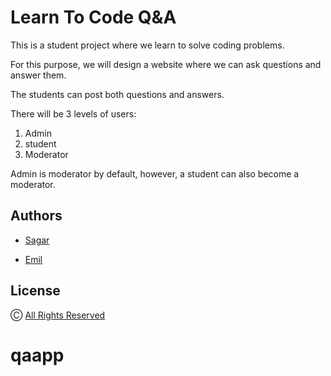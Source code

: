 
# Learn To Code Q&A

This is a student project where we learn to solve coding problems.

For this purpose, we will design a website where we can ask questions and answer them.

The students can post both questions and answers.

There will be 3 levels of users:
1. Admin
2. student
3. Moderator

Admin is moderator by default, however, a student can also become a moderator.


## Authors

- [Sagar](https://github.com/sagarishere)

- [Emil](https://github.com/Rovdjur)
## License

Ⓒ [All Rights Reserved](https://en.wikipedia.org/wiki/All_rights_reserved)

# qaapp
